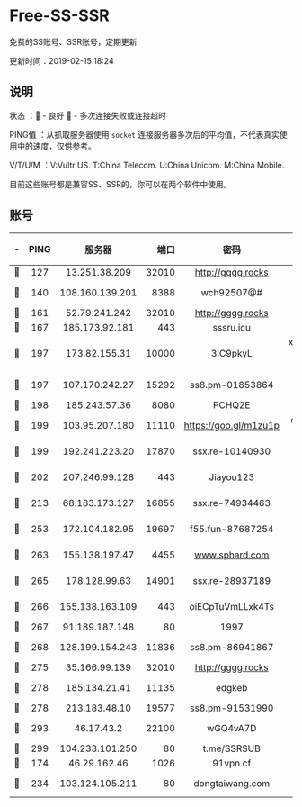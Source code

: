 # Free-SS-SSR

免费的SS账号、SSR账号，定期更新

更新时间：2019-02-15 18:24

## 说明

状态     ：🙂 - 良好 🙁 - 多次连接失败或连接超时

PING值   ：从抓取服务器使用 `socket` 连接服务器多次后的平均值，不代表真实使用中的速度，仅供参考。

V/T/U/M  ：V:Vultr US. T:China Telecom. U:China Unicom. M:China Mobile.

目前这些账号都是兼容SS、SSR的，你可以在两个软件中使用。

## 账号

|-|PING|服务器|端口|密码|加密方式|区域|V/T/U/M|
|:----:|:----:|:-----:|-----:|:----:|:----:|:----:|:----:|
|🙂|127|13.251.38.209|32010|http://gggg.rocks|chacha20|SG|9↑/9↑/9↑/9↑|
|🙂|140|108.160.139.201|8388|wch92507@#|aes-256-cfb|JP|7↓/10↑/10↑/10↑|
|🙂|161|52.79.241.242|32010|http://gggg.rocks|chacha20|KR|8↑/10↑/9↑/10↑|
|🙂|167|185.173.92.181|443|sssru.icu|rc4-md5|RU|10↑/10↑/10↑/10↑|
|🙂|197|173.82.155.31|10000|3IC9pkyL|xchacha20-ietf-poly1305|US|10↑/10↑/10↑/10↑|
|🙂|197|107.170.242.27|15292|ss8.pm-01853864|aes-256-cfb|US|10↑/10↑/10↑/10↑|
|🙂|198|185.243.57.36|8080|PCHQ2E|rc4-md5|US|10↑/10↑/10↑/10↑|
|🙂|199|103.95.207.180|11110|https://goo.gl/m1zu1p|chacha20-ietf|US|10↑/10↑/10↑/10↑|
|🙂|199|192.241.223.20|17870|ssx.re-10140930|aes-256-cfb|US|10↑/10↑/10↑/10↑|
|🙂|202|207.246.99.128|443|Jiayou123|aes-256-cfb|US|10↑/10↑/10↑/10↑|
|🙂|213|68.183.173.127|16855|ssx.re-74934463|aes-256-cfb|US|10↑/10↑/10↑/10↑|
|🙂|253|172.104.182.95|19697|f55.fun-87687254|aes-256-cfb|SG|10↑/10↑/10↑/10↑|
|🙂|263|155.138.197.47|4455|www.sphard.com|aes-256-cfb|US|10↑/10↑/10↑/10↑|
|🙂|265|178.128.99.63|14901|ssx.re-28937189|aes-256-cfb|SG|10↑/10↑/10↑/10↑|
|🙂|266|155.138.163.109|443|oiECpTuVmLLxk4Ts|aes-256-cfb|US|8↑/10↑/10↑/10↑|
|🙂|267|91.189.187.148|80|1997|chacha20|US|9↑/8↑/8↓/8↑|
|🙂|268|128.199.154.243|11836|ss8.pm-86941867|aes-256-cfb|SG|10↑/10↑/10↑/10↑|
|🙂|275|35.166.99.139|32010|http://gggg.rocks|chacha20|US|10↑/10↑/10↑/10↑|
|🙂|278|185.134.21.41|11135|edgkeb|aes-256-cfb|GB|10↑/10↑/10↑/10↑|
|🙂|278|213.183.48.10|19577|ss8.pm-91531990|rc4-md5|RU|10↑/10↑/10↑/10↑|
|🙂|293|46.17.43.2|22100|wGQ4vA7D|aes-256-gcm|RU|7↑/9↑/10↑/9↑|
|🙂|299|104.233.101.250|80|t.me/SSRSUB|rc4-md5|CA|10↑/10↑/10↑/10↑|
|🙂|174|46.29.162.46|1026|91vpn.cf|rc4-md5|RU|10↑/10↑/10↑/10↑|
|🙁|234|103.124.105.211|80|dongtaiwang.com|aes-256-cfb|US|10↑/10↑/10↑/10↑|
